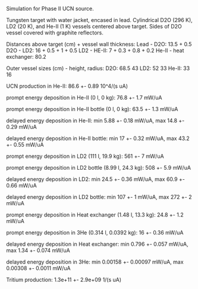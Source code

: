 Simulation for Phase II UCN source.

Tungsten target with water jacket, encased in lead.
Cylindrical D2O (296 K), LD2 (20 K), and He-II (1 K) vessels centered above target.
Sides of D2O vessel covered with graphite reflectors.

Distances above target (cm) + vessel wall thickness:
Lead - D2O: 13.5 + 0.5
D2O - LD2: 16 + 0.5 + 1 + 0.5
LD2 - HE-II: 7 + 0.3 + 0.8 + 0.2
He-II - heat exchanger: 80.2

Outer vessel sizes (cm) - height, radius:
D2O: 68.5 43
LD2: 52 33
He-II: 33 16

UCN production in He-II:
86.6 +- 0.89 10^4/(s uA)

prompt energy deposition in He-II (0 l, 0 kg):
76.8 +- 1.7 mW/uA

prompt energy deposition in He-II bottle (0 l, 0 kg):
63.5 +- 1.3 mW/uA

delayed energy deposition in He-II:
min 5.88 +- 0.18 mW/uA, max 14.8 +- 0.29 mW/uA

delayed energy deposition in He-II bottle:
min 17 +- 0.32 mW/uA, max 43.2 +- 0.55 mW/uA

prompt energy deposition in LD2 (111 l, 19.9 kg):
561 +- 7 mW/uA

prompt energy deposition in LD2 bottle (8.99 l, 24.3 kg):
508 +- 5.9 mW/uA

delayed energy deposition in LD2:
min 24.5 +- 0.36 mW/uA, max 60.9 +- 0.66 mW/uA

delayed energy deposition in LD2 bottle:
min 107 +- 1 mW/uA, max 272 +- 2 mW/uA

prompt energy deposition in Heat exchanger (1.48 l, 13.3 kg):
24.8 +- 1.2 mW/uA

prompt energy deposition in 3He (0.314 l, 0.0392 kg):
16 +- 0.36 mW/uA

delayed energy deposition in Heat exchanger:
min 0.796 +- 0.057 mW/uA, max 1.34 +- 0.074 mW/uA

delayed energy deposition in 3He:
min 0.00158 +- 0.00097 mW/uA, max 0.00308 +- 0.0011 mW/uA

Tritium production:
1.3e+11 +- 2.9e+09 1/(s uA)

